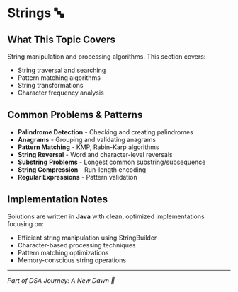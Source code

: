 # Strings 🔤

## What This Topic Covers
String manipulation and processing algorithms. This section covers:
- String traversal and searching
- Pattern matching algorithms
- String transformations
- Character frequency analysis

## Common Problems & Patterns
- **Palindrome Detection** - Checking and creating palindromes
- **Anagrams** - Grouping and validating anagrams
- **Pattern Matching** - KMP, Rabin-Karp algorithms
- **String Reversal** - Word and character-level reversals
- **Substring Problems** - Longest common substring/subsequence
- **String Compression** - Run-length encoding
- **Regular Expressions** - Pattern validation

## Implementation Notes
Solutions are written in **Java** with clean, optimized implementations focusing on:
- Efficient string manipulation using StringBuilder
- Character-based processing techniques
- Pattern matching optimizations
- Memory-conscious string operations

---
*Part of DSA Journey: A New Dawn 🌅*